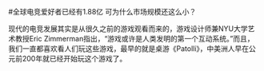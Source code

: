#﻿全球电竞爱好者已经有1.88亿 可为什么市场规模还这么小？

现代的电竞发展其实是从很久之前的游戏观看而来的，游戏设计师兼NYU大学艺术教授Eric Zimmerman指出，“游戏或许是人类发明的第一个互动系统。”而且，我们一直都喜欢看人们玩这些游戏，最早的就是桌游《Patolli》，中美洲人早在公元前200年就已经开始玩这个游戏了。

